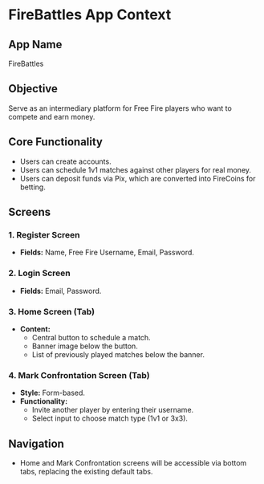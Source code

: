 # FireBattles App Context

## App Name

FireBattles

## Objective

Serve as an intermediary platform for Free Fire players who want to compete and earn money.

## Core Functionality

- Users can create accounts.
- Users can schedule 1v1 matches against other players for real money.
- Users can deposit funds via Pix, which are converted into FireCoins for betting.

## Screens

### 1. Register Screen

- **Fields:** Name, Free Fire Username, Email, Password.

### 2. Login Screen

- **Fields:** Email, Password.

### 3. Home Screen (Tab)

- **Content:**
  - Central button to schedule a match.
  - Banner image below the button.
  - List of previously played matches below the banner.

### 4. Mark Confrontation Screen (Tab)

- **Style:** Form-based.
- **Functionality:**
  - Invite another player by entering their username.
  - Select input to choose match type (1v1 or 3x3).

## Navigation

- Home and Mark Confrontation screens will be accessible via bottom tabs, replacing the existing default tabs.
